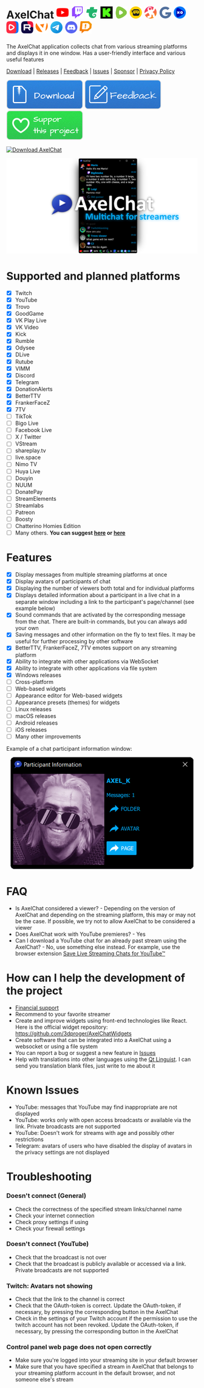 # AxelChat <img width="32" height="32" src="misc/images/youtube-icon.svg"> <img width="32" height="32" src="misc/images/twitch-icon.svg"> <img width="32" height="32" src="misc/images/trovo-icon.svg"> <img width="32" height="32" src="misc/images/kick-icon.svg"> <img width="32" height="32" src="misc/images/rumble-icon.svg"> <img width="32" height="32" src="misc/images/dlive-icon.svg"> <img width="32" height="32" src="misc/images/odysee-icon.svg"> <img width="32" height="32" src="misc/images/goodgame-icon.svg"> <img width="32" height="32" src="misc/images/vkplaylive-icon.svg"> <img width="32" height="32" src="misc/images/vkvideo-icon.svg"> <img width="32" height="32" src="misc/images/rutube-icon.svg"> <img width="32" height="32" src="misc/images/vimm-icon.svg"> <img width="32" height="32" src="misc/images/telegram-icon.svg"> <img width="32" height="32" src="misc/images/discord-icon.svg"> <img width="32" height="32" src="misc/images/donationalerts-icon.svg">
The AxelChat application collects chat from various streaming platforms and displays it in one window. Has a user-friendly interface and various useful features

[Download](https://github.com/3dproger/axelchat/releases/latest/) |
[Releases](https://github.com/3dproger/AxelChat/releases) |
[Feedback](https://docs.google.com/forms/d/e/1FAIpQLSeWahZ2AiyrPNtoF7LLrs3hO4ylYJmth4PmNvjSGsDxiwuwZg/viewform?usp=sf_link) |
[Issues](https://github.com/3dproger/AxelChat/issues) |
[Sponsor](https://3dproger.github.io/AxelChat/sponsor) |
[Privacy Policy](https://3dproger.github.io/AxelChat/privacy)

[<img src="misc/images/button-download.png">](https://github.com/3dproger/AxelChat/releases)
[<img src="misc/images/button-feedback.png">](https://docs.google.com/forms/d/e/1FAIpQLSeWahZ2AiyrPNtoF7LLrs3hO4ylYJmth4PmNvjSGsDxiwuwZg/viewform?usp=sf_link)
[<img src="misc/images/button-support.png">](https://3dproger.github.io/AxelChat/sponsor)

[![Download AxelChat](https://a.fsdn.com/con/app/sf-download-button)](https://sourceforge.net/projects/axelchat/files/latest/download)

<p align="center">
  <img src="misc/github-social8.png">
</p>

# Supported and planned platforms
- [x] Twitch
- [x] YouTube
- [x] Trovo
- [x] GoodGame
- [x] VK Play Live
- [x] VK Video
- [x] Kick
- [x] Rumble
- [x] Odysee
- [x] DLive
- [x] Rutube
- [x] VIMM
- [x] Discord
- [x] Telegram
- [x] DonationAlerts
- [x] BetterTTV
- [x] FrankerFaceZ
- [x] 7TV
- [ ] TikTok
- [ ] Bigo Live
- [ ] Facebook Live
- [ ] X / Twitter
- [ ] VStream
- [ ] shareplay.tv
- [ ] live.space
- [ ] Nimo TV
- [ ] Huya Live
- [ ] Douyin
- [ ] NUUM
- [ ] DonatePay
- [ ] StreamElements
- [ ] Streamlabs
- [ ] Patreon
- [ ] Boosty
- [ ] Chatterino Homies Edition
- [ ] Many others. **You can suggest [here](https://docs.google.com/forms/d/e/1FAIpQLSeWahZ2AiyrPNtoF7LLrs3hO4ylYJmth4PmNvjSGsDxiwuwZg/viewform) or [here](https://github.com/3dproger/AxelChat/issues)**

# Features
- [x] Display messages from multiple streaming platforms at once
- [x] Display avatars of participants of chat
- [x] Displaying the number of viewers both total and for individual platforms
- [x] Displays detailed information about a participant in a live chat in a separate window including a link to the participant's page/channel (see example below)
- [x] Sound commands that are activated by the corresponding message from the chat. There are built-in commands, but you can always add your own
- [x] Saving messages and other information on the fly to text files. It may be useful for further processing by other software
- [x] BetterTTV, FrankerFaceZ, 7TV emotes support on any streaming platform
- [x] Ability to integrate with other applications via WebSocket
- [x] Ability to integrate with other applications via file system
- [x] Windows releases
- [ ] Cross-platform
- [ ] Web-based widgets
- [ ] Appearance editor for Web-based widgets
- [ ] Appearance presets (themes) for widgets
- [ ] Linux releases
- [ ] macOS releases
- [ ] Android releases
- [ ] iOS releases
- [ ] Many other improvements

Example of a chat participant information window:
<p align="center">
  <img src="misc/images/11.png">
</p>

# FAQ
- Is AxelChat considered a viewer? - Depending on the version of AxelChat and depending on the streaming platform, this may or may not be the case. If possible, we try not to allow AxelChat to be considered a viewer
- Does AxelChat work with YouTube premieres? - Yes
- Can I download a YouTube chat for an already past stream using the AxelChat? - No, use something else instead. For example, use the browser extension [Save Live Streaming Chats for YouTube™](https://chrome.google.com/webstore/detail/save-live-streaming-chats/bcclhcedlelimlnmcpfeiabljbpahnef)

# How can I help the development of the project
- [Financial support](https://3dproger.github.io/AxelChat/sponsor)
- Recommend to your favorite streamer
- Create and improve widgets using front-end technologies like React. Here is the official widget repository: https://github.com/3dproger/AxelChatWidgets
- Create software that can be integrated into a AxelChat using a websocket or using a file system
- You can report a bug or suggest a new feature in [Issues](https://github.com/3dproger/AxelChat/issues)
- Help with translations into other languages using the [Qt Linguist](https://doc.qt.io/qt-5/qtlinguist-index.html). I can send you translation blank files, just write to me about it

# Known Issues
- YouTube: messages that YouTube may find inappropriate are not displayed
- YouTube: works only with open access broadcasts or available via the link. Private broadcasts are not supported
- YouTube: Doesn't work for streams with age and possibly other restrictions
- Telegram: avatars of users who have disabled the display of avatars in the privacy settings are not displayed

# Troubleshooting
### Doesn't connect (General)
- Check the correctness of the specified stream links/channel name
- Check your internet connection
- Check proxy settings if using
- Check your firewall settings

### Doesn't connect (YouTube)
- Check that the broadcast is not over
- Check that the broadcast is publicly available or accessed via a link. Private broadcasts are not supported

### Twitch: Avatars not showing
- Check that the link to the channel is correct
- Check that the OAuth-token is correct. Update the OAuth-token, if necessary, by pressing the corresponding button in the AxelChat
- Check in the settings of your Twitch account if the permission to use the twitch account has not been revoked. Update the OAuth-token, if necessary, by pressing the corresponding button in the AxelChat

### Control panel web page does not open correctly
- Make sure you're logged into your streaming site in your default browser
- Make sure that you have specified a stream in AxelChat that belongs to your streaming platform account in the default browser, and not someone else's stream
